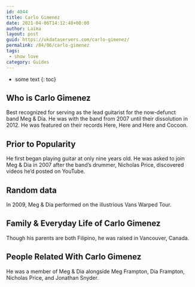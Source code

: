 ```yaml
---
id: 4044
title: Carlo Gimenez
date: 2021-04-06T14:12:48+00:00
author: Laima
layout: post
guid: https://ukdataservers.com/carlo-gimenez/
permalink: /04/06/carlo-gimenez
tags:
 - show love
category: Guides
---
```


* some text
{: toc}


## Who is Carlo Gimenez
                  
                  
                  
Best recognized for serving as the lead guitarist for the now-defunct band Meg & Dia. He was with the band from 2007 until their dissolution in 2012. He was featured on their records Here, Here and Here and Cocoon. 
                  
              
            
              
            
                
                
                
## Prior to Popularity
                  
                  
                  
He first began playing guitar at only nine years old. He was asked to join Meg & Dia in 2007 after the band&#8217;s drummer, Nicholas Price, discovered videos he&#8217;d posted on YouTube. 
                  
              
            
              
            
                
                
                
## Random data
                  
                  
                  
In 2009, Meg & Dia performed on the illustrious Vans Warped Tour. 
                  
              
            
              
            
                
                
                
## Family & Everyday Life of Carlo Gimenez
                  
                  
                  
Though his parents are both Filipino, he was raised in Vancouver, Canada. 
                  
              
            
              
            
                
                
                
## People Related With Carlo Gimenez
                  
                  
                  
He was a member of Meg & Dia alongside Meg Frampton, Dia Frampton, Nicholas Price, and Jonathan Snyder. 
                  
              
            
              
            
                
              
            
              
              
            
            
              
            
          
          
          